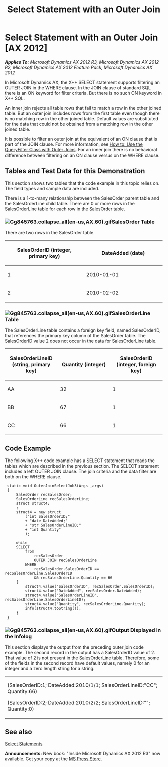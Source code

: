 ﻿---
title: Select Statement with an Outer Join
TOCTitle: Select Statement with an Outer Join
ms:assetid: 5e4468a7-7f83-4f12-8815-ba5e08102797
ms:mtpsurl: https://msdn.microsoft.com/en-us/library/Gg845763(v=AX.60)
ms:contentKeyID: 35244453
ms.date: 05/18/2015
mtps_version: v=AX.60
---

# Select Statement with an Outer Join [AX 2012]


_**Applies To:** Microsoft Dynamics AX 2012 R3, Microsoft Dynamics AX 2012 R2, Microsoft Dynamics AX 2012 Feature Pack, Microsoft Dynamics AX 2012_

In Microsoft Dynamics AX, the X++ SELECT statement supports filtering an OUTER JOIN in the WHERE clause. In the JOIN clause of standard SQL there is an ON keyword for filter criteria. But there is no such ON keyword in X++ SQL.

An inner join rejects all table rows that fail to match a row in the other joined table. But an outer join includes rows from the first table even though there is no matching row in the other joined table. Default values are substituted for the data that could not be obtained from a matching row in the other joined table.

It is possible to filter an outer join at the equivalent of an ON clause that is part of the JOIN clause. For more information, see [How to: Use the QueryFilter Class with Outer Joins](how-to-use-the-queryfilter-class-with-outer-joins.md). For an inner join there is no behavioral difference between filtering on an ON clause versus on the WHERE clause.

## Tables and Test Data for this Demonstration

This section shows two tables that the code example in this topic relies on. The field types and sample data are included.

There is a 1-to-many relationship between the SalesOrder parent table and the SalesOrderLine child table. There are 0 or more rows in the SalesOrderLine table for each row in the SalesOrder table.

### ![Gg845763.collapse\_all(en-us,AX.60).gif](images/Gg863931.collapse_all(en-us,AX.60).gif "Gg845763.collapse_all(en-us,AX.60).gif")SalesOrder Table

There are two rows in the SalesOrder table.

<table>
<colgroup>
<col style="width: 50%" />
<col style="width: 50%" />
</colgroup>
<thead>
<tr class="header">
<th><p>SalesOrderID (integer, primary key)</p></th>
<th><p>DateAdded (date)</p></th>
</tr>
</thead>
<tbody>
<tr class="odd">
<td><p>1</p></td>
<td><p>2010-01-01</p></td>
</tr>
<tr class="even">
<td><p>2</p></td>
<td><p>2010-02-02</p></td>
</tr>
</tbody>
</table>


### ![Gg845763.collapse\_all(en-us,AX.60).gif](images/Gg863931.collapse_all(en-us,AX.60).gif "Gg845763.collapse_all(en-us,AX.60).gif")SalesOrderLine Table

The SalesOrderLine table contains a foreign key field, named SalesOrderID, that references the primary key column of the SalesOrder table. The SalesOrderID value 2 does not occur in the data for SalesOrderLine table.

<table>
<colgroup>
<col style="width: 33%" />
<col style="width: 33%" />
<col style="width: 33%" />
</colgroup>
<thead>
<tr class="header">
<th><p>SalesOrderLineID (string, primary key)</p></th>
<th><p>Quantity (integer)</p></th>
<th><p>SalesOrderID (integer, foreign key)</p></th>
</tr>
</thead>
<tbody>
<tr class="odd">
<td><p>AA</p></td>
<td><p>32</p></td>
<td><p>1</p></td>
</tr>
<tr class="even">
<td><p>BB</p></td>
<td><p>67</p></td>
<td><p>1</p></td>
</tr>
<tr class="odd">
<td><p>CC</p></td>
<td><p>66</p></td>
<td><p>1</p></td>
</tr>
</tbody>
</table>


## Code Example

The following X++ code example has a SELECT statement that reads the tables which are described in the previous section. The SELECT statement includes a left OUTER JOIN clause. The join criteria and the data filter are both on the WHERE clause.

   ```X++
    static void OuterJoinSelectJob3(Args _args)
    {
        SalesOrder recSalesOrder;
        SalesOrderLine recSalesOrderLine;
        struct struct4;
        ;
        struct4 = new struct
            ("int SalesOrderID;"
            + "date DateAdded;"
            + "str SalesOrderLineID;"
            + "int Quantity"
            );
    
        while
        SELECT
            from
                recSalesOrder
                OUTER JOIN recSalesOrderLine
            WHERE
                recSalesOrder.SalesOrderID == recSalesOrderLine.SalesOrderID
                && recSalesOrderLine.Quantity == 66
        {
            struct4.value("SalesOrderID", recSalesOrder.SalesOrderID);
            struct4.value("DateAdded", recSalesOrder.DateAdded);
            struct4.value("SalesOrderLineID", recSalesOrderLine.SalesOrderLineID);
            struct4.value("Quantity", recSalesOrderLine.Quantity);
            info(struct4.toString());
        }
    }
   ```

### ![Gg845763.collapse\_all(en-us,AX.60).gif](images/Gg863931.collapse_all(en-us,AX.60).gif "Gg845763.collapse_all(en-us,AX.60).gif")Output Displayed in the Infolog

This section displays the output from the preceding outer join code example. The second record in the output has a SalesOrderID value of 2. That value of 2 is not present in the SalesOrderLine table. Therefore, some of the fields in the second record have default values, namely 0 for an integer and a zero length string for a string.

<table>
<colgroup>
<col style="width: 100%" />
</colgroup>
<tbody>
<tr class="odd">
<td><p>(SalesOrderID:1; DateAdded:2010/1/1; SalesOrderLineID:&quot;CC&quot;; Quantity:66)</p>
<p>(SalesOrderID:2; DateAdded:2010/2/2; SalesOrderLineID:&quot;&quot;; Quantity:0)</p></td>
</tr>
</tbody>
</table>


## See also

[Select Statements](select-statements.md)

  
**Announcements:** New book: "Inside Microsoft Dynamics AX 2012 R3" now available. Get your copy at the [MS Press Store](https://www.microsoftpressstore.com/store/inside-microsoft-dynamics-ax-2012-r3-9780735685109).

